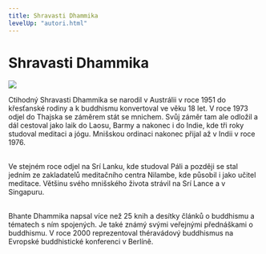 ```yaml
---
title: Shravasti Dhammika
levelUp: "autori.html"
---
```


# Shravasti Dhammika

<img src="/images/shravasti-dhammika.jpg" class="autori-photo"
/>

Ctihodný Shravasti Dhammika se narodil v Austrálii v roce 1951 do křesťanské rodiny a k buddhismu konvertoval ve věku 18 let. V roce 1973 odjel do Thajska se záměrem stát se mnichem. Svůj záměr tam ale odložil a dál cestoval jako laik do Laosu, Barmy a nakonec i do Indie, kde tři roky studoval meditaci a jógu. Mnišskou ordinaci nakonec přijal až v Indii v roce 1976. <br><br>

Ve stejném roce odjel na Srí Lanku, kde studoval Páli a později se stal jedním ze zakladatelů meditačního centra Nilambe, kde působil i jako učitel meditace. Většinu svého mnišského života strávil na Srí Lance a v Singapuru. <br><br>

Bhante Dhammika napsal více než 25 knih a desítky článků o buddhismu a tématech s ním spojených. Je také známý svými veřejnými přednáškami o buddhismu. V roce 2000 reprezentoval théravádový buddhismus na Evropské buddhistické konferenci v Berlíně.
